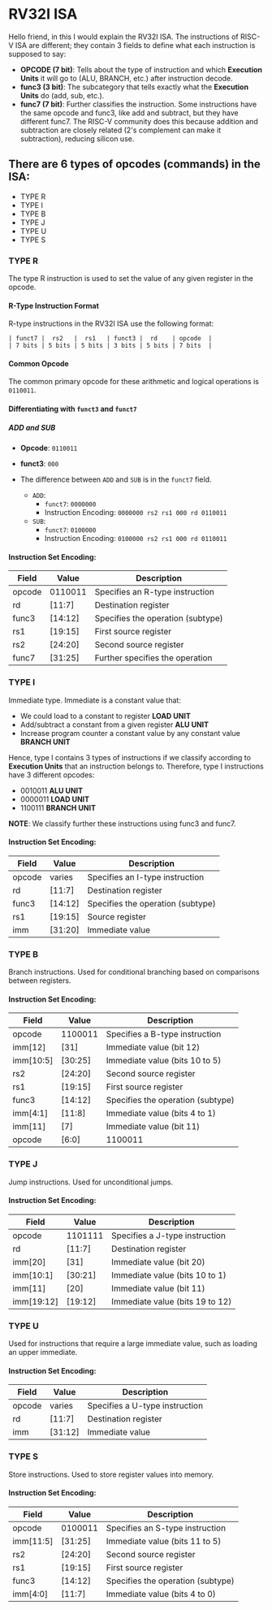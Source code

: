 # RV32I ISA

Hello friend, in this I would explain the RV32I ISA.
The instructions of RISC-V ISA are different; they contain 3 fields to define what each instruction is supposed to say:

- **OPCODE (7 bit)**: Tells about the type of instruction and which **Execution Units** it will go to (ALU, BRANCH, etc.) after instruction decode.
- **func3 (3 bit)**: The subcategory that tells exactly what the **Execution Units** do (add, sub, etc.).
- **func7 (7 bit)**: Further classifies the instruction. Some instructions have the same opcode and func3, like add and subtract, but they have different func7. The RISC-V community does this because addition and subtraction are closely related (2's complement can make it subtraction), reducing silicon use.

## There are 6 types of opcodes (commands) in the ISA:

- TYPE R
- TYPE I
- TYPE B
- TYPE J
- TYPE U
- TYPE S

### TYPE R

The type R instruction is used to set the value of any given register in the opcode.

#### R-Type Instruction Format

R-type instructions in the RV32I ISA use the following format:

```
| funct7 |  rs2   |  rs1   | funct3 |  rd    | opcode  |
| 7 bits | 5 bits | 5 bits | 3 bits | 5 bits | 7 bits  |
```

#### Common Opcode

The common primary opcode for these arithmetic and logical operations is `0110011`.

#### Differentiating with `funct3` and `funct7`

##### ADD and SUB

- **Opcode**: `0110011`
- **funct3**: `000`
- The difference between `ADD` and `SUB` is in the `funct7` field.

  - `ADD`:
    - `funct7`: `0000000`
    - Instruction Encoding: `0000000 rs2 rs1 000 rd 0110011`
  - `SUB`:
    - `funct7`: `0100000`
    - Instruction Encoding: `0100000 rs2 rs1 000 rd 0110011`

#### Instruction Set Encoding:

| Field  | Value   | Description                       |
| ------ | ------- | --------------------------------- |
| opcode | 0110011 | Specifies an R-type instruction   |
| rd     | [11:7]  | Destination register              |
| func3  | [14:12] | Specifies the operation (subtype) |
| rs1    | [19:15] | First source register             |
| rs2    | [24:20] | Second source register            |
| func7  | [31:25] | Further specifies the operation   |

### TYPE I

Immediate type. Immediate is a constant value that:

- We could load to a constant to register **LOAD UNIT**
- Add/subtract a constant from a given register **ALU UNIT**
- Increase program counter a constant value by any constant value **BRANCH UNIT**

Hence, type I contains 3 types of instructions if we classify according to **Execution Units** that an instruction belongs to. Therefore, type I instructions have 3 different opcodes:

- 0010011 **ALU UNIT**
- 0000011 **LOAD UNIT**
- 1100111 **BRANCH UNIT**

**NOTE**: We classify further these instructions using func3 and func7.

#### Instruction Set Encoding:

| Field  | Value   | Description                       |
| ------ | ------- | --------------------------------- |
| opcode | varies  | Specifies an I-type instruction   |
| rd     | [11:7]  | Destination register              |
| func3  | [14:12] | Specifies the operation (subtype) |
| rs1    | [19:15] | Source register                   |
| imm    | [31:20] | Immediate value                   |

### TYPE B

Branch instructions. Used for conditional branching based on comparisons between registers.

#### Instruction Set Encoding:

| Field     | Value   | Description                       |
| --------- | ------- | --------------------------------- |
| opcode    | 1100011 | Specifies a B-type instruction    |
| imm[12]   | [31]    | Immediate value (bit 12)          |
| imm[10:5] | [30:25] | Immediate value (bits 10 to 5)    |
| rs2       | [24:20] | Second source register            |
| rs1       | [19:15] | First source register             |
| func3     | [14:12] | Specifies the operation (subtype) |
| imm[4:1]  | [11:8]  | Immediate value (bits 4 to 1)     |
| imm[11]   | [7]     | Immediate value (bit 11)          |
| opcode    | [6:0]   | 1100011                           |

### TYPE J

Jump instructions. Used for unconditional jumps.

#### Instruction Set Encoding:

| Field      | Value   | Description                     |
| ---------- | ------- | ------------------------------- |
| opcode     | 1101111 | Specifies a J-type instruction  |
| rd         | [11:7]  | Destination register            |
| imm[20]    | [31]    | Immediate value (bit 20)        |
| imm[10:1]  | [30:21] | Immediate value (bits 10 to 1)  |
| imm[11]    | [20]    | Immediate value (bit 11)        |
| imm[19:12] | [19:12] | Immediate value (bits 19 to 12) |

### TYPE U

Used for instructions that require a large immediate value, such as loading an upper immediate.

#### Instruction Set Encoding:

| Field  | Value   | Description                    |
| ------ | ------- | ------------------------------ |
| opcode | varies  | Specifies a U-type instruction |
| rd     | [11:7]  | Destination register           |
| imm    | [31:12] | Immediate value                |

### TYPE S

Store instructions. Used to store register values into memory.

#### Instruction Set Encoding:

| Field     | Value   | Description                       |
| --------- | ------- | --------------------------------- |
| opcode    | 0100011 | Specifies an S-type instruction   |
| imm[11:5] | [31:25] | Immediate value (bits 11 to 5)    |
| rs2       | [24:20] | Second source register            |
| rs1       | [19:15] | First source register             |
| func3     | [14:12] | Specifies the operation (subtype) |
| imm[4:0]  | [11:7]  | Immediate value (bits 4 to 0)     |
